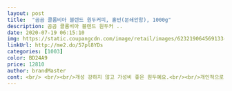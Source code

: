 ```yaml
---
layout: post 
title:  "곰곰 콜롬비아 블렌드 원두커피, 홀빈(분쇄안함), 1000g" 
description: 곰곰 콜롬비아 블렌드 원두커 ..
date: 2020-07-19 06:15:10 
img: https://static.coupangcdn.com/image/retail/images/623219064569133-3c854986-7638-412b-ae7e-e963b614e399.jpg 
linkUrl: http://me2.do/57pl8YDs 
categories: [1003] 
color: BD24A9 
price: 12810 
author: brandMaster 
cont: <br/> <br/>​<br/>개성 강하지 않고 가성비 좋은 원두예요.<br/><br/>개인적으로 예가체프 좋아하는데 아무래도 신맛이 강한 커피라 데일리로 무난하게 마시기엔 좀 그렇더라구요.<br/> 이 커피는 데일리로 무난하게 마시기 좋아요.<br/><br/>곰곰 원두는 가성비 괜찮고 맛도 좋고 향도 풍부하며 신맛은 적당하고 쓴맛도 크지 않아서 먹기 좋습니다;;;<br/>곰곰 원두커피 구매리뷰입니다<br/>곰곰 원두커피 홀빈  구매후기입니다<br/>곰곰커피는 쿠팡 자체 브랜드로 맥널티에서 공급하는 제품이더라구요.<br/> 맥널티는 제가 어릴 때도 들어본 기억이 있으니 꽤나 오래 된 커피회사 겠죠?<br/>그리고 로스팅 날짜도 최근이라 맘에 듭니다.<br/> 원두를 내려 맛을 보니 신맛도 적당하고 쓴맛도 많이 나지 않습니다.<br/> 연하게 먹기에 좋은 원두입니다.<br/> 전 원래 신맛 쓴맛을 좋아하는데 와이프가 맛을 보더니 많이 쓰지 않아서 와이프는 좋다고 합니다 ㅎㅎ<br/>그리고 커피를 마시게 되면 치매를 예방할 수 있는데요.<br/> 알츠하이머 발병률을 25%나 낮출 수 있다는 말이 있을 정도로 치매 예방에 효과적이라고 알려져 있습니다.<br/> 그 이유는 커피 속에는 카페인과 폴리페놀 성분이함유되어 있기 때문에 뇌의 기억중추로알려져 있는 해마가 손상을 입는 것을 막아줘서 치매를 예방할 수 있는 것입니다.<br/><br/>단 믹스커피 말고 원두로 드셔야 몸에 좋은 효과가 있습니다 믹스 커피는 설탕이 들어가서 달고 몸에도 안 좋고 살이 찌겠죠 ㅎ 원두 커피를 즐겨 마시는데 가끔 달달한 믹스 커피가 생각이 날때가 있습니다.<br/> 그땐 하나씩 먹기는 합니다 ㅋㅋ<br/>담엔 로스팅 한지 얼마 안 된 제품으로 받았으면 좋겠습니다  그리고 패키지가 바뀌었네요!! 전엔 종이로 코팅이 되어 있었는데 바뀐 패키지는 반질반질한 재질입니다<br/>로스팅 날짜가 받은 사람마다 제 각기던데 저는 한달정도 지난 원두가 왔어요.<br/> 뜯어보니 오래된 기름진 원두는 아니지만 그렇다고 신선한 느낌도 아니예요.<br/><br/>로스팅 한지 오래 되지 않은 제품이 와서 다행입니다 그런데 로스팅 한지 한달된 제품이 와서 약간 아쉽긴 합니다!!!<br/>로스팅날짜가 오래되지 않았음 향이나 맛이 더 좋았지 않았을까 싶어요.<br/><br/> 
---
```

 